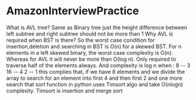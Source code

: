 # AmazonInterviewPractice
What is AVL tree? Same as Binary tree just the height difference between left subtree and right subtree should not be more than 1
Why AVL is required when BST is there? So the worst case condition for insertion,deletion and searching in BST is O(n) for a skewed BST. For n elements  in a left skewed binary, the worst case complexity is O(n).
Whereas for AVL it will never be more than O(log n). Only required to traverse half of the elements always.
And complexity is log n when :
8 -- 3
16 -- 4
2 -- 1
this complies that, if we have 8 elements and we divide the array to search for an element into first 4 and then first 2 and one more search that
sort function in python uses Timsort algo and take O(nlogn) complexity. Timsort is insertion and merge sort
